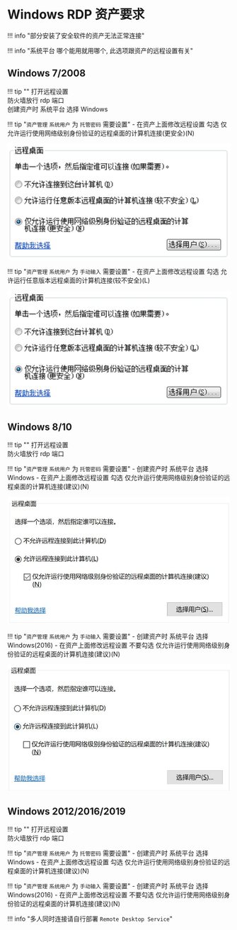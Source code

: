 # Windows RDP 资产要求

!!! info "部分安装了安全软件的资产无法正常连接"

!!! info "系统平台 哪个能用就用哪个, 此选项跟资产的远程设置有关"

## Windows 7/2008

!!! tip ""
    打开远程设置  
    防火墙放行 rdp 端口  
    创建资产时 系统平台 选择 Windows

!!! tip "`资产管理` `系统用户` 为 `托管密码` 需要设置"
    - 在资产上面修改远程设置 勾选 仅允许运行使用网络级别身份验证的远程桌面的计算机连接(更安全)(N)

![auto](../../img/windows_rdp_04.jpg)

!!! tip "`资产管理` `系统用户` 为 `手动输入` 需要设置"
    - 在资产上面修改远程设置 勾选 允许运行任意版本远程桌面的计算机连接(较不安全)(L)

![auto](../../img/windows_rdp_04.jpg)

## Windows 8/10

!!! tip ""
    打开远程设置  
    防火墙放行 rdp 端口

!!! tip "`资产管理` `系统用户` 为 `托管密码` 需要设置"
    - 创建资产时 系统平台 选择 Windows
    - 在资产上面修改远程设置 勾选 仅允许运行使用网络级别身份验证的远程桌面的计算机连接(建议)(N)

![auto](../../img/windows_rdp_01.jpg)

!!! tip "`资产管理` `系统用户` 为 `手动输入` 需要设置"
    - 创建资产时 系统平台 选择 Windows(2016)
    - 在资产上面修改远程设置 不要勾选 仅允许运行使用网络级别身份验证的远程桌面的计算机连接(建议)(N)

![auto](../../img/windows_rdp_02.jpg)

## Windows 2012/2016/2019

!!! tip ""
    打开远程设置  
    防火墙放行 rdp 端口

!!! tip "`资产管理` `系统用户` 为 `托管密码` 需要设置"
    - 创建资产时 系统平台 选择 Windows
    - 在资产上面修改远程设置 勾选 仅允许运行使用网络级别身份验证的远程桌面的计算机连接(建议)(N)

!!! tip "`资产管理` `系统用户` 为 `手动输入` 需要设置"
    - 创建资产时 系统平台 选择 Windows(2016)
    - 在资产上面修改远程设置 不要勾选 仅允许运行使用网络级别身份验证的远程桌面的计算机连接(建议)(N)

!!! info "多人同时连接请自行部署 `Remote Desktop Service`"
